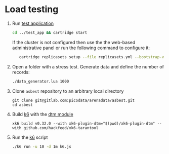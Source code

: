 # Load testing

1. Run [test application](../test_app)
    ```bash
    cd ../test_app && cartridge start
    ``` 
   
   If the cluster is not configured then use the the web-based administrative panel or run the following command to configure it:
   ```bash
      cartridge replicasets setup --file replicasets.yml --bootstrap-vshard
   ```
1. Open a folder with a stress test. Generate data and define the number of records:
    ```bash
    ./data_generator.lua 1000
    ```
1. Clone `asbest` repository to an arbitrary local directory
   ```
   git clone git@gitlab.com:picodata/arenadata/asbest.git
   cd asbest
   ```
1. Build [k6](https://k6.io/docs/getting-started/running-k6/) with the [dtm module](https://gitlab.com/picodata/arenadata/asbest/-/tree/master/xk6-plugin-dtm)
   ```
   xk6 build v0.32.0 --with xk6-plugin-dtm="$(pwd)/xk6-plugin-dtm" --with github.com/hackfeed/xk6-tarantool
   ```

1. Run the [k6](https://k6.io/docs/getting-started/running-k6/) script 
    ```bash
   ./k6 run -u 10 -d 1m k6.js
   ```
